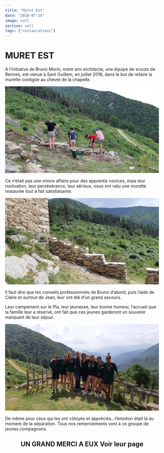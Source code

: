 ```yaml
---
title: "Muret Est"
date: "2018-07-24"
image: null
section: null
tags: ["restaurations"]
---
```


# MURET EST

A l’initiative de Bruno Morin, notre ami architecte, une équipe de scouts de Rennes, est venue à Sant Guillem, en juillet 2018, dans le but de refaire la murette contigüe au chevet de la chapelle.

<img
  alt="muret Est"
  src="/images/muret-20180719.jpg"
  class="article-img-cover"
/>

Ce n’était pas une mince affaire pour des apprentis novices, mais leur motivation, leur persévérance, leur sérieux, nous ont valu une murette restaurée tout à fait satisfaisante.

<img
  alt
  src="/images/muret-20180725-4.jpg"
  class="article-img-float-left"
/>

Il faut dire que les conseils professionnels de Bruno d’abord, puis l’aide de Claire et surtout de Jean, leur ont été d’un grand secours.

Leur campement sur le Pla, leur jeunesse, leur bonne humeur, l’accueil que la famille leur a réservé, ont fait que ces jeunes garderont un souvenir marquant de leur séjour.

<img
  alt
  src="/images/muret-20180725-0.jpg"
  class="article-img-cover"
/>

De même pour ceux qui les ont côtoyés et appréciés…l’émotion était là au moment de la séparation. Tous nos remerciements vont à ce groupe de jeunes compagnons.

<h2 style="text-align: center">
UN GRAND MERCI A EUX
Voir leur page
<a href="https://www.facebook.com/pg/UniVert-Compas-Rennes-Saint-H%C3%A9lier-1722893037761934/community/?ref=page_internal">
</a>
